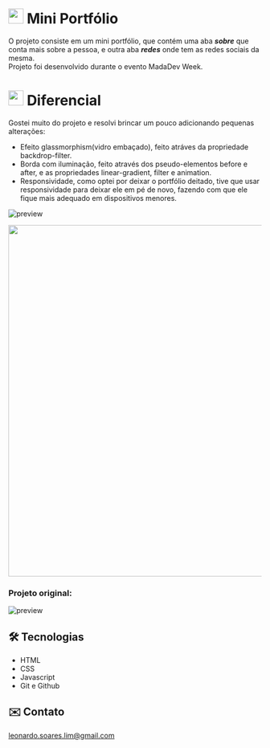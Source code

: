 # <img width="30px" src="https://user-images.githubusercontent.com/54649877/197574364-46e4736c-b744-4dbc-b83c-9e07b393d94b.png" > Mini Portfólio
O projeto consiste em um mini portfólio, que contém uma aba <b><i>sobre</i></b> que conta mais sobre a pessoa,
e outra aba <b><i>redes</i></b> onde tem as redes sociais da mesma.
<br/>
Projeto foi desenvolvido durante o evento MadaDev Week.

# <img width="30px" src="https://user-images.githubusercontent.com/54649877/197573391-fb67a544-0fa6-4174-9d11-26eeb109f62f.png"> Diferencial
Gostei muito do projeto e resolvi brincar um pouco adicionando pequenas alterações:

- Efeito glassmorphism(vidro embaçado), feito atráves da propriedade backdrop-filter.
- Borda com iluminação, feito através dos pseudo-elementos before e after,
e as propriedades linear-gradient, filter e animation.
- Responsividade, como optei por deixar o portfólio deitado, tive que usar responsividade 
para deixar ele em pé de novo, fazendo com que ele fique mais adequado em dispositivos menores.

![preview](https://user-images.githubusercontent.com/54649877/197571331-05732a2b-6035-4e62-8e20-419f5371cb9e.png)

<div  align="center">
  <img width="700px" src="https://user-images.githubusercontent.com/54649877/197571690-4105de0f-3fc7-4ed3-be5b-c4cae17cc137.png">
</div>

### Projeto original:
![preview](https://user-images.githubusercontent.com/54649877/197572486-01daab7b-1b00-4b32-806c-1851717c52ca.png)

## 🛠 Tecnologias
- HTML
- CSS
- Javascript
- Git e Github

## ✉️ Contato
leonardo.soares.lim@gmail.com
